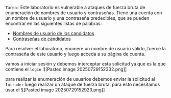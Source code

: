 `Tarea:` Este laboratorio es vulnerable a ataques de fuerza bruta de enumeración de nombres de usuario y contraseñas. Tiene una cuenta con un nombre de usuario y una contraseña predecibles, que se pueden encontrar en las siguientes listas de palabras:

- [Nombres de usuario de los candidatos](https://portswigger.net/web-security/authentication/auth-lab-usernames)
- [Contraseñas de candidatos](https://portswigger.net/web-security/authentication/auth-lab-passwords)

Para resolver el laboratorio, enumere un nombre de usuario válido, fuerce la contraseña de este usuario y luego acceda a su página de cuenta.

vamos a iniciar sesión y debemos interceptar esta solicitud ya que es la que contiene el `login`
![[Pasted image 20250729152332.png]]

para realizar la enumeración de usuarios debemos enviar la solicitud al `Intruder` luego realizar un ataque de fuerza bruta. para esto necesitamos usar el 
![[Pasted image 20250729152923.png]]